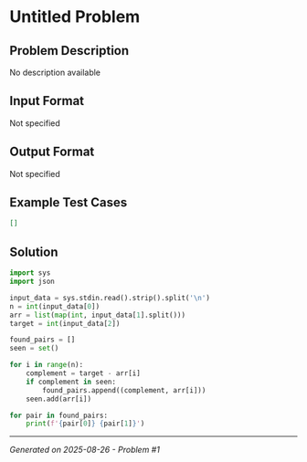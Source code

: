 # Untitled Problem

## Problem Description
No description available

## Input Format
Not specified

## Output Format
Not specified

## Example Test Cases
```json
[]
```

## Solution
```python
import sys
import json

input_data = sys.stdin.read().strip().split('\n')
n = int(input_data[0])
arr = list(map(int, input_data[1].split()))
target = int(input_data[2])

found_pairs = []
seen = set()

for i in range(n):
    complement = target - arr[i]
    if complement in seen:
        found_pairs.append((complement, arr[i]))
    seen.add(arr[i])

for pair in found_pairs:
    print(f'{pair[0]} {pair[1]}')
```

---
*Generated on 2025-08-26 - Problem #1*